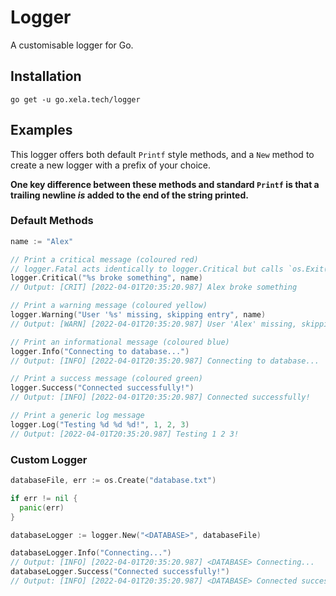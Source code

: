 # Logger

A customisable logger for Go.

## Installation

```shell
go get -u go.xela.tech/logger
```

## Examples

This logger offers both default `Printf` style methods, and a `New` method to create a new logger with a prefix of your choice.

**One key difference between these methods and standard `Printf` is that a trailing newline _is_ added to the end of the string printed.**

### Default Methods

```go
name := "Alex"

// Print a critical message (coloured red)
// logger.Fatal acts identically to logger.Critical but calls `os.Exit(1)`
logger.Critical("%s broke something", name)
// Output: [CRIT] [2022-04-01T20:35:20.987] Alex broke something

// Print a warning message (coloured yellow)
logger.Warning("User '%s' missing, skipping entry", name)
// Output: [WARN] [2022-04-01T20:35:20.987] User 'Alex' missing, skipping entry

// Print an informational message (coloured blue)
logger.Info("Connecting to database...")
// Output: [INFO] [2022-04-01T20:35:20.987] Connecting to database...

// Print a success message (coloured green)
logger.Success("Connected successfully!")
// Output: [INFO] [2022-04-01T20:35:20.987] Connected successfully!

// Print a generic log message
logger.Log("Testing %d %d %d!", 1, 2, 3)
// Output: [2022-04-01T20:35:20.987] Testing 1 2 3!
```

### Custom Logger

```go
databaseFile, err := os.Create("database.txt")

if err != nil {
  panic(err)
}

databaseLogger := logger.New("<DATABASE>", databaseFile)

databaseLogger.Info("Connecting...")
// Output: [INFO] [2022-04-01T20:35:20.987] <DATABASE> Connecting...
databaseLogger.Success("Connected successfully!")
// Output: [INFO] [2022-04-01T20:35:20.987] <DATABASE> Connected successfully!
```
